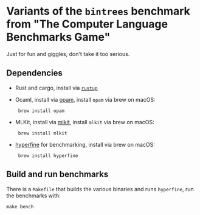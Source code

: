 Variants of the `bintrees` benchmark from "The Computer Language Benchmarks Game"
=================================================================================

Just for fun and giggles, don't take it too serious.


Dependencies
------------

 * Rust and cargo, install via [`rustup`](https://rustup.rs/)

 * Ocaml, install via [opam](https://opam.ocaml.org/), install `opam`
   via brew on macOS:

        brew install opam

 * MLKit, install via [mlkit](https://elsman.com/mlkit/), install
   `mlkit` via brew on macOS:

        brew install mlkit

 * [hyperfine](https://github.com/sharkdp/hyperfine) for benchmarking,
   install via brew on macOS:

        brew install hyperfine


Build and run benchmarks
------------------------

There is a `Makefile` that builds the various binaries and runs
`hyperfine`, run the benchmarks with:

    make bench
